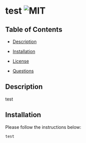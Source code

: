 # test ![MIT](https://img.shields.io/badge/MIT-License-green)
## Table of Contents
- [Description](#description)
- [Installation](#installation)

- [License](#license)


- [Questions](#questions) 

    
## Description
test 

    
## Installation
Please follow the instructions below:
```
test
```
